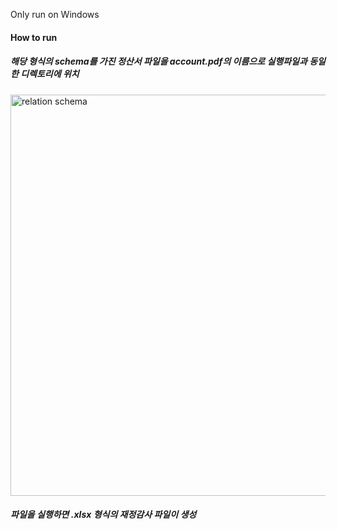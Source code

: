 Only run on Windows
#### How to run
##### 해당 형식의 schema를 가진 정산서 파일을 account.pdf의 이름으로 실행파일과 동일한 디렉토리에 위치
<img width="642" alt="relation schema" src="https://github.com/user-attachments/assets/112cc3b9-5ba7-40ae-8973-1a5919cb415c">

##### 파일을 실행하면 .xlsx 형식의 재정감사 파일이 생성
